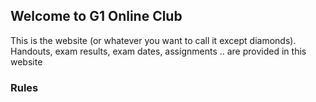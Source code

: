 ## Welcome to G1 Online Club

This is the website (or whatever you want to call it except diamonds). Handouts, exam results, exam dates, assignments .. are provided in this website 


### Rules

